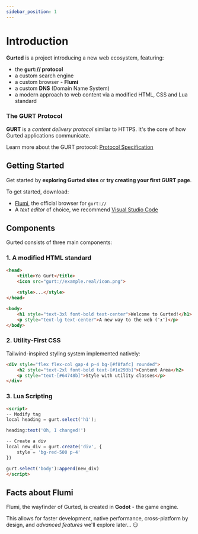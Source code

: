 ```yaml
---
sidebar_position: 1
---
```


# Introduction

**Gurted** is a project introducing a new web ecosystem, featuring:
- the **gurt:// protocol**
- a custom search engine
- a custom browser - **Flumi**
- a custom **DNS** (Domain Name System)
- a modern approach to web content via a modified HTML, CSS and Lua standard

### The GURT Protocol

**GURT** is a *content delivery protocol* similar to HTTPS. It's the core of how Gurted applications communicate.

Learn more about the GURT protocol: [Protocol Specification](./gurt-protocol.md)

## Getting Started

Get started by **exploring Gurted sites** or **try creating your first GURT page**.

To get started, download:
- [Flumi](https://gurted.com/download/), the official browser for `gurt://`
- A *text editor* of choice, we recommend [Visual Studio Code](https://code.visualstudio.com/download)

## Components

Gurted consists of three main components:

### 1. A modified HTML standard

```html
<head>
    <title>Yo Gurt</title>
    <icon src="gurt://example.real/icon.png">
    
    <style>...</style>
</head>

<body>
    <h1 style="text-3xl font-bold text-center">Welcome to Gurted!</h1>
    <p style="text-lg text-center">A new way to the web (ᵔᴥᵔ)</p>
</body>
```

### 2. Utility-First CSS
Tailwind-inspired styling system implemented natively:

```html
<div style="flex flex-col gap-4 p-4 bg-[#f8fafc] rounded">
    <h2 style="text-2xl font-bold text-[#1e293b]">Content Area</h2>
    <p style="text-[#64748b]">Style with utility classes</p>
</div>
```

### 3. Lua Scripting

```html
<script>
-- Modify tag
local heading = gurt.select('h1');

heading:text('Oh, I changed!')

-- Create a div
local new_div = gurt.create('div', {
    style = 'bg-red-500 p-4'
})

gurt.select('body'):append(new_div)
</script>
```

## Facts about Flumi
Flumi, the wayfinder of Gurted, is created in **Godot** - the game engine.

This allows for faster development, native performance, cross-platform by design, and *advanced features* we'll explore later... 😏